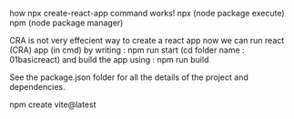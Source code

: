 how npx create-react-app command works!
npx (node package execute)
npm (node package manager)

CRA is not very effecient way to create a react app now
we can run react (CRA) app (in cmd) by writing :
npm run start (cd folder name : 01basicreact)
and build the app using :
npm run build 

See the package.json folder for all the details of the project
and dependencies.

<!-- Always start reading the project from package.json file -->



<!-- Vite -->
npm create vite@latest


